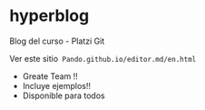 # hyperblog
Blog del curso - Platzi Git


Ver este sitio` Pando.github.io/editor.md/en.html`

* Greate Team !!
* Incluye ejemplos!!
* Disponible para todos
